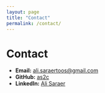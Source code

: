 ```yaml
---
layout: page
title: "Contact"
permalink: /contact/
---
```


# Contact

- **Email:** ali.saraertoos@gmail.com
- **GitHub:** [as2c](https://github.com/as2c)
- **LinkedIn:** [Ali Saraer](https://linkedin.com/in/ali-saraer)
